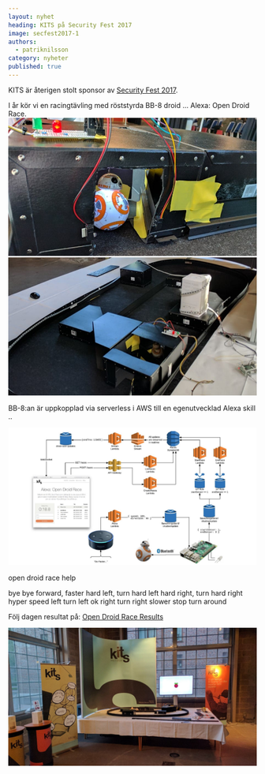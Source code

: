 ```yaml
---
layout: nyhet
heading: KITS på Security Fest 2017
image: secfest2017-1
authors:
  - patriknilsson
category: nyheter
published: true
---
```

KITS är återigen stolt sponsor av [Security Fest 2017](https://securityfest.com).

I år kör vi en racingtävling med röststyrda BB-8 droid ... Alexa: Open Droid Race.
![](/images/nyheter/secfest2017-2-small@2x.jpg)![](/images/nyheter/secfest2017-3-small@2x.jpg)

BB-8:an är uppkopplad via serverless i AWS till en egenutvecklad Alexa skill ..

![](/images/nyheter/secfest2017-4.jpg)

open droid race
help

bye bye
forward, faster
hard left, turn hard left
hard right, turn hard right
hyper speed
left
turn left
ok
right
turn right
slower
stop
turn around

Följ dagen resultat på: [Open Droid Race Results](https://kits.se/secfest/)

![](/images/nyheter/secfest2017-1.jpg)
